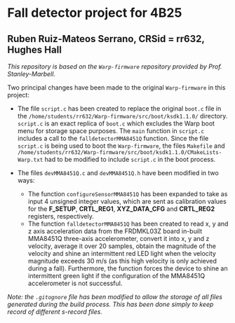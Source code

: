 # Fall detector project for 4B25
Ruben Ruiz-Mateos Serrano, CRSid = rr632, Hughes Hall
---

*This repository is based on the `Warp-firmware` repository provided by Prof. Stanley-Marbell.* 

Two principal changes have been made to the original `Warp-firmware` in this project:

- The file `script.c` has been created to replace the original `boot.c` file in the `/home/students/rr632/Warp-firmware/src/boot/ksdk1.1.0/` directory. `script.c` is an exact replica of `boot.c` which excludes the Warp boot menu for storage space purposes. The `main` function in `script.c` includes a call to the `falldetectorMMA8451Q` function.
Since the file `script.c` is being used to boot the `Warp-firmware`, the files `Makefile` and `/home/students/rr632/Warp-firmware/src/boot/ksdk1.1.0/CMakeLists-Warp.txt` had to be modified to include `script.c` in the boot process.

- The files `devMMA8451Q.c` and `devMMA8451Q.h` have been modified in two ways:
	-  The function `configureSensorMMA8451Q` has been expanded to take as input 4 unsigned integer values, which are sent as calibration values for the **F_SETUP**, **CRTL_REG1**, **XYZ_DATA_CFG** and **CRTL_REG2** registers, respectively.
	-  The function `falldetectorMMA8451Q` has been created to read x, y and z axis acceleration data from the FRDMKL03Z board in-built MMA8451Q three-axis accelerometer, convert it into x, y and z velocity, average it over 20 samples, obtain the magnitude of the velocity and shine an intermittent red LED light when the velocity magnitude exceeds 30 m/s (as this high velocity is only achieved during a fall). Furthermore, the function forces the device to shine an intermittent green light if the configuration of the MMA8451Q accelerometer is not successful.  

*Note: the `.gitognore` file has been modified to allow the storage of all files generated during the build process. This has been done simply to keep record of different s-record files.*
